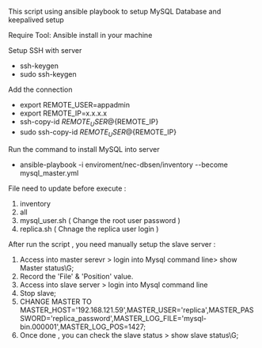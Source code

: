 This script using ansible playbook to setup MySQL Database and keepalived setup 
 
 Require Tool:
 Ansible install in your machine 
 
 Setup SSH with server
 - ssh-keygen 
 - sudo ssh-keygen
 
 Add the connection
- export REMOTE_USER=appadmin
- export REMOTE_IP=x.x.x.x
- ssh-copy-id ${REMOTE_USER}@${REMOTE_IP}
- sudo ssh-copy-id ${REMOTE_USER}@${REMOTE_IP}

Run the command to install MySQL into server 
- ansible-playbook -i enviroment/nec-dbsen/inventory --become mysql_master.yml

File need to update before execute :
1. inventory
2. all
3. mysql_user.sh ( Change the root user password )
4. replica.sh ( Chnage the replica user login )

After run the script , you need manually setup the slave server :
1. Access into master serevr > login into Mysql command line> show Master status\G;
2. Record the 'File' & 'Position' value.
3. Access into slave server > login into Mysql command line 
4. Stop slave;
5. CHANGE MASTER TO MASTER_HOST='192.168.121.59',MASTER_USER='replica',MASTER_PASSWORD='replica_password',MASTER_LOG_FILE='mysql-bin.000001',MASTER_LOG_POS=1427; 
6. Once done , you can check the slave status > show slave status\G;



